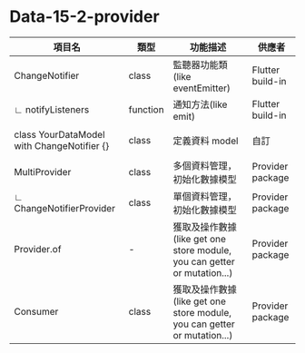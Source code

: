 # Data-15-2-provider

| 項目名                                        | 類型       | 功能描述                                                              | 供應者              |
|--------------------------------------------|----------|-------------------------------------------------------------------|------------------|
| ChangeNotifier                             | class    | 監聽器功能類(like eventEmitter)                                         | Flutter build-in |
| ∟ notifyListeners                          | function | 通知方法(like emit)                                                   | Flutter build-in |
|                                            |          |                                                                   |                  |
| class YourDataModel with ChangeNotifier {} | class    | 定義資料 model                                                        | 自訂               |
|                                            |          |                                                                   |                  |
| MultiProvider                              | class    | 多個資料管理，初始化數據模型                                                    | Provider package |
| ∟ ChangeNotifierProvider                   | class    | 單個資料管理，初始化數據模型                                                    | Provider package |
| Provider.of                                | -        | 獲取及操作數據(like get one store module, you can getter or mutation...) | Provider package |
| Consumer                                   | class    | 獲取及操作數據(like get one store module, you can getter or mutation...) | Provider package |
